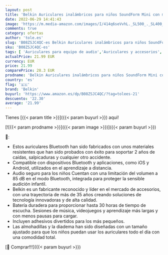 ```yaml
---
layout: post
title: 'Belkin Auriculares inalámbricos para niños SoundForm Mini con micrófono  Cascos supraaurales para la enseñanza en línea  la Escuela y Viajar  compatibles con iPhone  iPad  Galaxy y Otros  Azules'
date: 2022-06-29 14:41:43
image: 'https://m.media-amazon.com/images/I/414q6seVvhL._SL500_._SL400_.jpg'
comments: true
category: ofertas
author: 'tole.es'
slug: 'B08ZSJC4QC-es Belkin Auriculares inalámbricos para niños SoundForm Mini...'
sku: 'B08ZSJC4QC-es'
tags: [ 'Auriculares para equipo de audio','Auriculares y accesorios','Electrónica','belkin','ipad','iphone','🇪🇸', ]
actualPrice: 21.99 EUR
currency: EUR
price: 21.99
comparePrice: 28.3 EUR
prodname: 'Belkin Auriculares inalámbricos para niños SoundForm Mini con micrófono  Cascos supraaurales para la enseñanza en línea  la Escuela y Viajar  compatibles con iPhone  iPad  Galaxy y Otros  Azules'
country: 'es'
flag: '🇪🇸'
brand: 'Belkin'
buyurl: 'https://www.amazon.es/dp/B08ZSJC4QC/?tag=tolees-21'
descuento: '22.30'
average: '21.99'
---
```


Tienes [{{< param title >}}]({{< param buyurl >}}) aqui!

[![{{< param prodname >}}]({{< param image >}})]({{< param buyurl >}})

🔎:

- Estos auriculares Bluetooth han sido fabricados con unos materiales resistentes que han sido probados con éxito para soportar 2 años de caídas, salpicaduras y cualquier otro accidente.
- Compatible con dispositivos Bluetooth y aplicaciones, como iOS y Android, utilizados en el aprendizaje a distancia.
- Audio seguro para los niños Cuentan con una limitación del volumen a 85 dB en el modo Bluetooth, integrada para proteger la sensible audición infantil.
- Belkin es un fabricante reconocido y líder en el mercado de accesorios, con una trayectoria de más de 35 años creando soluciones de tecnología innovadoras y de alta calidad.
- Batería duradera para proporcionar hasta 30 horas de tiempo de escucha. Sesiones de música, videojuegos y aprendizaje más largas y con menos pausas para cargar.
- Incluyen adhesivos divertidos para los más pequeños.
- Las almohadillas y la diadema han sido diseñadas con un tamaño ajustado para que los niños puedan usar los auriculares todo el día con una comodidad total.

[🛒 Comprar!!!]({{< param buyurl >}})
